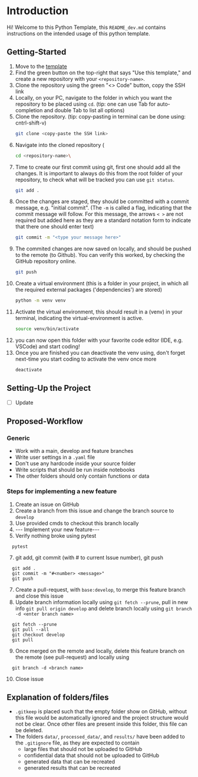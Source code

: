 # Introduction

Hi! Welcome to this Python Template, this `README_dev.md` contains instructions on the intended usage of this python template.

## Getting-Started
1. Move to the [template](https://github.com/awegroup/template-python)
2. Find the green button on the top-right that says "Use this template," and create a new repository with your `<repository-name>`.
3. Clone the repository using the green "<> Code" button, copy the SSH link
4. Locally, on your PC, navigate to the folder in which you want the repository to be placed using `cd`. (tip: one can use Tab for auto-completion and double Tab to list all options)
5. Clone the repository. (tip: copy-pasting in terminal can be done using: cntrl-shift-v)
   ```bash
   git clone <copy-paste the SSH link> 
   ```
6. Navigate into the cloned repository (
   ```bash
   cd <repository-name>\
   ```
7. Time to create our first commit using git, first one should add all the changes. It is important to always do this from the root folder of your repository, to check what will be tracked you can use `git status`.
   ```bash
   git add .
   ```
8. Once the changes are staged, they should be committed with a commit message, e.g. "initial commit". (The `-m` is called a flag, indicating that the commit message will follow. For this message, the arrows `< >` are not required but added here as they are a standard notation form to indicate that there one should enter text)
   ```bash
   git commit -m "<type your message here>"
   ```
9. The commited changes are now saved on locally, and should be pushed to the remote (to Github). You can verify this worked, by checking the GitHub repository online.
   ```bash
   git push
   ```
10. Create a virtual environment (this is a folder in your project, in which all the required external packages ('dependencies') are stored)
    ```bash
    python -m venv venv
    ```
11. Activate the virtual environment, this should result in a (venv) in your terminal, indicating the virtual-environment is active. 
    ```bash
    source venv/bin/activate
    ```
12. you can now open this folder with your favorite code editor (IDE, e.g. VSCode) and start coding!
13. Once you are finished you can deactivate the venv using, don't forget next-time you start coding to activate the venv once more
    ```bash
    deactivate
    ```

## Setting-Up the Project
- [ ] Update 

## Proposed-Workflow

### Generic
- Work with a main, develop and feature branches
- Write user settings in a `.yaml` file
- Don't use any hardcode inside your source folder
- Write scripts that should be run inside notebooks
- The other folders should only contain functions or data


### Steps for implementing a new feature
1. Create an issue on GitHub
2. Create a branch from this issue and change the branch source to `develop`
3. Use provided cmds to checkout this branch locally
4. --- Implement your new feature---
5. Verify nothing broke using pytest
```
  pytest
```
7. git add, git commit (with # to current Issue number), git push
```
  git add .
  git commit -m "#<number> <message>"
  git push
```
7. Create a pull-request, with `base:develop`, to merge this feature branch and close this issue
9. Update branch information locally using `git fetch --prune`, pull in new info `git pull origin develop` and delete branch locally using `git branch -d <enter branch name>`
```
  git fetch --prune
  git pull --all
  git checkout develop
  git pull
```
9. Once merged on the remote and locally, delete this feature branch on the remote (see pull-request) and locally using 
```
  git branch -d <branch name>
```
10. Close issue


## Explanation of folders/files
- `.gitkeep` is placed such that the empty folder show on GitHub, without this file would be automatically ignored and the project structure would not be clear. Once other files are present inside this folder, this file can be deleted.
- The folders `data/`, `processed_data/`, and `results/` have been added to the `.gitignore` file, as they are expected to contain 
  - large files that should not be uploaded to GitHub
  - confidential data that should not be uploaded to GitHub
  - generated data that can be recreated
  - generated results that can be recreated

